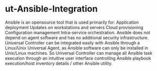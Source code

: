 # ut-Ansible-Integration
Ansible is an opensource tool that is used primarily for:  Application deployment Updates on workstations and servers Cloud provisioning Configuration management Intra-service orchestration. Ansible does not depend on agent software and has no additional security infrastructure.  Universal Controller can be integrated easily with Ansible through a Linux/Unix Universal Agent, as Ansible software can only be installed in Unix/Linux machines. So Universal Controller can manage all Ansible task execution through an intuitive user interface controlling Ansible playbook execution/host inventory details / other Ansible utility.
